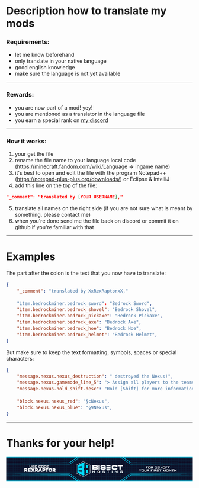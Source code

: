 # Description how to translate my mods

### Requirements:
- let me know beforehand
- only translate in your native language
- good english knowledge
- make sure the language is not yet available

-----

### Rewards:
- you are now part of a mod! yey!
- you are mentioned as a translator in the language file
- you earn a special rank on [my discord](https://discord.gg/ycRJJk8EXV)

-----

### How it works:
1. your get the file
2. rename the file name to your language local code (https://minecraft.fandom.com/wiki/Language => ingame name)
3. it's best to open and edit the file with the program Notepad++ (https://notepad-plus-plus.org/downloads/) or Eclipse & IntelliJ
4. add this line on the top of the file:
```json
"_comment": "translated by [YOUR USERNAME],"
```
5. translate all names on the right side (if you are not sure what is meant by something, please contact me)
6. when you're done send me the file back on discord or commit it on github if you're familiar with that

-----

# Examples

The part after the colon is the text that you now have to translate:

```json
{
    "_comment": "translated by XxRexRaptorxX,"

    "item.bedrockminer.bedrock_sword": "Bedrock Sword",
    "item.bedrockminer.bedrock_shovel": "Bedrock Shovel",
    "item.bedrockminer.bedrock_pickaxe": "Bedrock Pickaxe",
    "item.bedrockminer.bedrock_axe": "Bedrock Axe",
    "item.bedrockminer.bedrock_hoe": "Bedrock Hoe",
    "item.bedrockminer.bedrock_helmet": "Bedrock Helmet",
}
```

But make sure to keep the text formatting, symbols, spaces or special characters:

```json
{
    "message.nexus.nexus_destruction": " destroyed the Nexus!",
    "message.nexus.gamemode_line_5": "> Assign all players to the teams: /team join <team> [playerName]",
    "message.nexus.hold_shift.desc": "Hold [Shift] for more information.",

    "block.nexus.nexus_red": "§cNexus",
    "block.nexus.nexus_blue": "§9Nexus",
}
```

----
# Thanks for your help!

![Bisect Hosting Banner](https://github.com/XxRexRaptorxX/General/blob/main/BH_REX_Bisect.png?raw=true)

